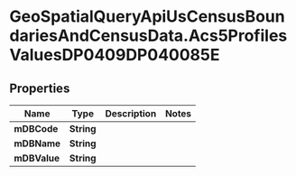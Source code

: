 # GeoSpatialQueryApiUsCensusBoundariesAndCensusData.Acs5ProfilesValuesDP0409DP040085E

## Properties

Name | Type | Description | Notes
------------ | ------------- | ------------- | -------------
**mDBCode** | **String** |  | 
**mDBName** | **String** |  | 
**mDBValue** | **String** |  | 


